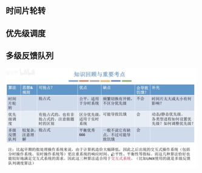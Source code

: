 

## 时间片轮转
## 优先级调度
## 多级反馈队列
![输入图片说明](/imgs/2025-09-11/CONF573ekpq6yTVj.png)
<!--stackedit_data:
eyJoaXN0b3J5IjpbLTI5Mzk0MzkyMV19
-->